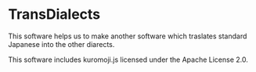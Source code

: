 # TransDialects
This software helps us to make another software which traslates standard Japanese into the other diarects.

This software includes kuromoji.js licensed under the Apache License 2.0.
